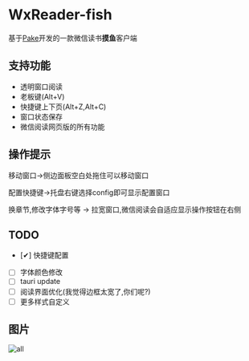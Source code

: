 # WxReader-fish

基于[Pake](https://github.com/tw93/Pake)开发的一款微信读书**摸鱼**客户端

## 支持功能

- 透明窗口阅读
- 老板键(Alt+V)
- 快捷键上下页(Alt+Z,Alt+C)
- 窗口状态保存
- 微信阅读网页版的所有功能

## 操作提示

移动窗口->侧边面板空白处拖住可以移动窗口

配置快捷键->托盘右键选择config即可显示配置窗口

换章节,修改字体字号等 -> 拉宽窗口,微信阅读会自适应显示操作按钮在右侧

## TODO

- [✔] 快捷键配置
- [ ] 字体颜色修改
- [ ] tauri update
- [ ] 阅读界面优化(我觉得边框太宽了,你们呢?)
- [ ] 更多样式自定义

## 图片

![all](https://github.com/AprDeci/WxReader-fish/blob/main/imgs/all.png)
